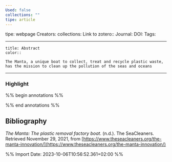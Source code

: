 ```yaml
---
Used: false
collections: ""
tipe: article
---
```

tipe: webpage
Creators: 
collections: 
Link to zotero:: 
Journal: 
DOI: 
Tags: 

---
```ad-note
title: Abstract
color:: 

The Manta, a unique boat to collect, treat and recycle plastic waste, has the mission to clean up the pollution of the seas and oceans

```

---
### Highlight

%% begin annotations %%

%% end annotations %%

## Bibliography

_The Manta: The plastic removal factory boat_. (n.d.). The SeaCleaners. Retrieved November 29, 2021, from [https://www.theseacleaners.org/the-manta-innovation/](https://www.theseacleaners.org/the-manta-innovation/)

%% Import Date: 2023-10-06T10:56:52.361+02:00 %%
